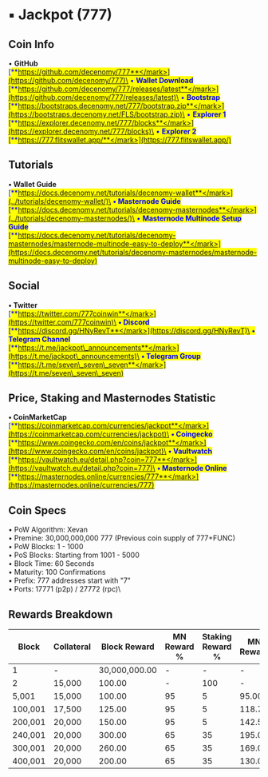 # ▪ Jackpot (777)

## Coin Info

• **GitHub**\
[<mark style="color:blue;">**https://github.com/decenomy/777**</mark>](https://github.com/decenomy/777)\
• **Wallet Download**\
[<mark style="color:blue;">**https://github.com/decenomy/777/releases/latest**</mark>](https://github.com/decenomy/777/releases/latest)\
• **Bootstrap**\
[<mark style="color:blue;">**https://bootstraps.decenomy.net/777/bootstrap.zip**</mark>](https://bootstraps.decenomy.net/FLS/bootstrap.zip)\
• **Explorer 1** \
[<mark style="color:blue;">**https://explorer.decenomy.net/777/blocks**</mark>](https://explorer.decenomy.net/777/blocks)\
• **Explorer 2**\
[<mark style="color:blue;">**https://777.flitswallet.app/**</mark>](https://777.flitswallet.app/)

## Tutorials

**• Wallet Guide**\
[<mark style="color:blue;">**https://docs.decenomy.net/tutorials/decenomy-wallet**</mark>](../tutorials/decenomy-wallet/)\
**• Masternode Guide**\
[<mark style="color:blue;">**https://docs.decenomy.net/tutorials/decenomy-masternodes**</mark>](../tutorials/decenomy-masternodes/)\
• **Masternode Multinode Setup Guide**\
[<mark style="color:blue;">**https://docs.decenomy.net/tutorials/decenomy-masternodes/masternode-multinode-easy-to-deploy**</mark>](https://docs.decenomy.net/tutorials/decenomy-masternodes/masternode-multinode-easy-to-deploy)

## Social

**• Twitter**\
[<mark style="color:blue;">**https://twitter.com/777coinwin**</mark>](https://twitter.com/777coinwin)\
**• Discord**\
[<mark style="color:blue;">**https://discord.gg/HNyRevT**</mark>](https://discord.gg/HNyRevT)\
**• Telegram Channel**\
[<mark style="color:blue;">**https://t.me/jackpot\_announcements**</mark>](https://t.me/jackpot\_announcements)\
**• Telegram Group**\
[<mark style="color:blue;">**https://t.me/seven\_seven\_seven**</mark>](https://t.me/seven\_seven\_seven)

## Price, Staking and Masternodes Statistic

**• CoinMarketCap**\
[<mark style="color:blue;">**https://coinmarketcap.com/currencies/jackpot**</mark>](https://coinmarketcap.com/currencies/jackpot)\
**• Coingecko**\
[<mark style="color:blue;">**https://www.coingecko.com/en/coins/jackpot**</mark>](https://www.coingecko.com/en/coins/jackpot)\
**• Vaultwatch**\
[<mark style="color:blue;">**https://vaultwatch.eu/detail.php?coin=777**</mark>](https://vaultwatch.eu/detail.php?coin=777)\
**• Masternode Online**\
[<mark style="color:blue;">**https://masternodes.online/currencies/777**</mark>](https://masternodes.online/currencies/777)

## Coin Specs

• PoW Algorithm: Xevan\
• Premine: 30,000,000,000 777 (Previous coin supply of 777+FUNC)\
• PoW Blocks: 1 - 1000\
• PoS Blocks: Starting from 1001 - 5000\
• Block Time: 60 Seconds\
• Maturity: 100 Confirmations\
• Prefix: 777 addresses start with "7"\
• Ports: 17771 (p2p) / 27772 (rpc)\


## Rewards Breakdown

| Block   | Collateral | Block Reward  | MN Reward % | Staking Reward % | MN Reward | Staker Reward |
| ------- | ---------- | ------------- | ----------- | ---------------- | --------- | ------------- |
| 1       | -          | 30,000,000.00 | -           | -                | -         | -             |
| 2       | 15,000     | 100.00        | -           | 100              | -         | 100.00        |
| 5,001   | 15,000     | 100.00        | 95          | 5                | 95.00     | 5.00          |
| 100,001 | 17,500     | 125.00        | 95          | 5                | 118.75    | 6.25          |
| 200,001 | 20,000     | 150.00        | 95          | 5                | 142.50    | 7.50          |
| 240,001 | 20,000     | 300.00        | 65          | 35               | 195.00    | 105.00        |
| 300,001 | 20,000     | 260.00        | 65          | 35               | 169.00    | 91.00         |
| 400,001 | 20,000     | 200.00        | 65          | 35               | 130.00    | 70.00         |
